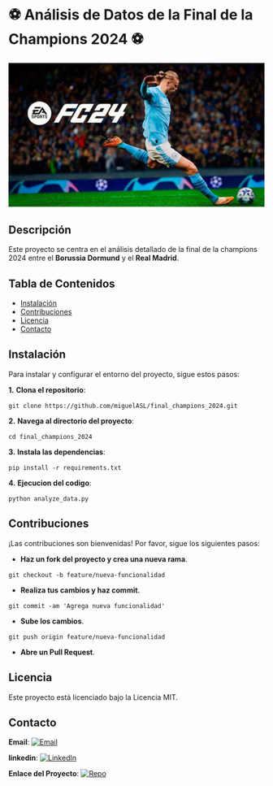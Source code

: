 # ⚽ Análisis de Datos de la Final de la Champions 2024 ⚽
![Portada](Portada.jpg)

## Descripción

Este proyecto se centra en el análisis detallado de la final de la champions 2024 entre el **Borussia Dormund** y el **Real Madrid**.

## Tabla de Contenidos

- [Instalación](#instalación)
- [Contribuciones](#contribuciones)
- [Licencia](#licencia)
- [Contacto](#contacto)

## Instalación
Para instalar y configurar el entorno del proyecto, sigue estos pasos:

**1.** **Clona el repositorio**:
```
git clone https://github.com/miguelASL/final_champions_2024.git
```
**2.** **Navega al directorio del proyecto**:
```
cd final_champions_2024
```
**3.** **Instala las dependencias**:
```
pip install -r requirements.txt
```
**4.** **Ejecucion del codigo**:
```
python analyze_data.py
```

## Contribuciones
¡Las contribuciones son bienvenidas! Por favor, sigue los siguientes pasos:

- **Haz un fork del proyecto y crea una nueva rama**.
```
git checkout -b feature/nueva-funcionalidad
```
- **Realiza tus cambios y haz commit**.
```
git commit -am 'Agrega nueva funcionalidad'
```
- **Sube los cambios**.
```
git push origin feature/nueva-funcionalidad
```
- **Abre un Pull Request**.

## Licencia

Este proyecto está licenciado bajo la Licencia MIT.

## Contacto

**Email**: [![Email](https://img.shields.io/badge/Email-D14836?logo=gmail&logoColor=white)](mailto:msarmientolevy@gmail.com)

**linkedin**: [![LinkedIn](https://img.shields.io/badge/LinkedIn-%230077B5.svg?logo=linkedin&logoColor=white)](https://www.linkedin.com/in/miguel-sarmiento-)

**Enlace del Proyecto**: [![Repo](https://img.shields.io/badge/Repository-%23121011.svg?logo=github&logoColor=white)](https://github.com/miguelASL/final_champions_2024)
